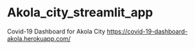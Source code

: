 # Akola_city_streamlit_app
Covid-19 Dashboard for Akola City 
https://covid-19-dashboard-akola.herokuapp.com/
